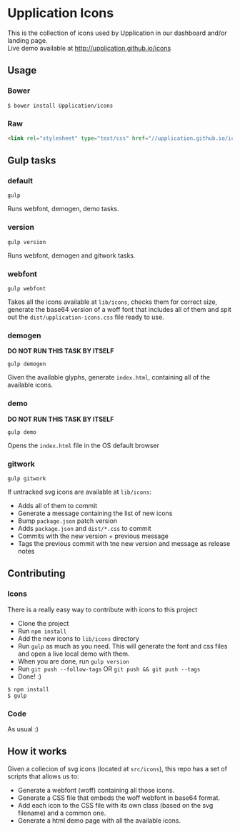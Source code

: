 # Upplication Icons
This is the collection of icons used by Upplication in our dashboard and/or landing page.  
Live demo available at http://upplication.github.io/icons

## Usage

### Bower
```
$ bower install Upplication/icons
```

### Raw
```html
<link rel="stylesheet" type="text/css" href="//upplication.github.io/icons/upplication-icons.css" />
```

## Gulp tasks

### default
```
gulp
```
Runs webfont, demogen, demo tasks.

### version
```
gulp version
```
Runs webfont, demogen and gitwork tasks.

### webfont
```
gulp webfont
```
Takes all the icons available at `lib/icons`, checks them for correct size, generate the base64 version
of a woff font that includes all of them and spit out the `dist/upplication-icons.css` file ready to use.

### demogen
**DO NOT RUN THIS TASK BY ITSELF**
```
gulp demogen
```
Given the available glyphs, generate `index.html`, containing all of the available icons.

### demo
**DO NOT RUN THIS TASK BY ITSELF**
```
gulp demo
```
Opens the `index.html` file in the OS default browser

### gitwork
```
gulp gitwork
```
If untracked svg icons are available at `lib/icons`:
* Adds all of them to commit
* Generate a message containing the list of new icons
* Bump `package.json` patch version
* Adds `package.json` and `dist/*.css` to commit
* Commits with the new version + previous message
* Tags the previous commit with tne new version and message as release notes

## Contributing

### Icons
There is a really easy way to contribute with icons to this project
* Clone the project
* Run `npm install`
* Add the new icons to `lib/icons` directory
* Run `gulp` as much as you need. This will generate the font and css files and open a live local demo with them.
* When you are done, run `gulp version`
* Run `git push --follow-tags` OR `git push && git push --tags`
* Done! :)

```
$ npm install
$ gulp
```

### Code
As usual :)

## How it works
Given a collecion of svg icons (located at `src/icons`), this repo has a set of scripts that
allows us to:
* Generate a webfont (woff) containing all those icons.
* Generate a CSS file that embeds the woff webfont in base64 format.
* Add each icon to the CSS file with its own class (based on the svg filename) and a common one.
* Generate a html demo page with all the available icons.
